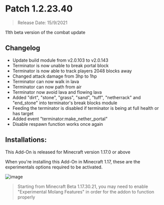 # Patch 1.2.23.40
> Release Date: 15/9/2021

11th beta version of the combat update

## Changelog
- Update build module from v2.0.103 to v2.0.143
- Terminator is now unable to break portal block
- Terminator is now able to track players 2048 blocks away
- Changed attack damage from 3hp to 1hp
- Terminator can now walk in lava
- Terminator can now path from air
- Terminator now avoid lava and flowing lava
- Added "dirt", "stone", "grass", "sand", "tuff", "netherrack" and "end_stone" into terminator's break blocks module
- Feeding the terminator is disabled if terminator is being at full health or has target
- Added event "terminator:make_nether_portal"
- Disable respawn function works once again

## Installations:
This Add-On is released for Minecraft version 1.17.0 or above

When you're installing this Add-On in Minecraft 1.17, these are the experimentals options required to be activated.

![image](https://media.discordapp.net/attachments/571487722934370314/865864657171644446/requirement.png)

> Starting from Minecraft Beta 1.17.30.21, you may need to enable "Experimental Molang Features" in order for the addon to function properly